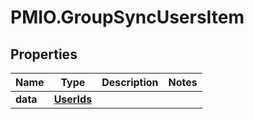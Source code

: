 # PMIO.GroupSyncUsersItem

## Properties
Name | Type | Description | Notes
------------ | ------------- | ------------- | -------------
**data** | [**UserIds**](UserIds.md) |  | 


